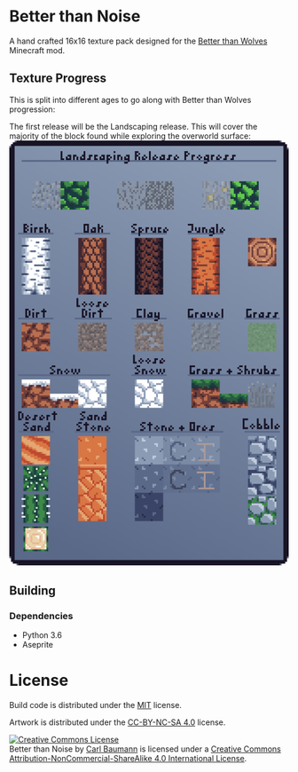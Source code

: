 # Better than Noise

A hand crafted 16x16 texture pack designed for the [Better than Wolves](https://www.minecraftforum.net/forums/mapping-and-modding-java-edition/minecraft-mods/1272992-better-than-wolves-and-ice-cream-total-conversion) Minecraft mod.


## Texture Progress

This is split into different ages to go along with Better than Wolves progression:

The first release will be the Landscaping release. This will cover the majority of the block found while exploring the overworld surface:
![Landscaping Progress](https://github.com/FriedYeti/better-than-noise/blob/master/images/LandscapingReleaseProgress.png)


## Building

### Dependencies

* Python 3.6
* Aseprite

# License

Build code is distributed under the [MIT](https://github.com/FriedYeti/better-than-noise/blob/master/Code-License) license.

Artwork is distributed under the [CC-BY-NC-SA 4.0](https://creativecommons.org/licenses/by-nc-sa/4.0/legalcode) license.


<a rel="license" href="http://creativecommons.org/licenses/by-nc-sa/4.0/"><img alt="Creative Commons License" style="border-width:0" src="https://i.creativecommons.org/l/by-nc-sa/4.0/88x31.png" /></a><br /><span xmlns:dct="http://purl.org/dc/terms/" href="http://purl.org/dc/dcmitype/StillImage" property="dct:title" rel="dct:type">Better than Noise</span> by <a xmlns:cc="http://creativecommons.org/ns#" href="https://github.com/FriedYeti/better-than-noise" property="cc:attributionName" rel="cc:attributionURL">Carl Baumann</a> is licensed under a <a rel="license" href="http://creativecommons.org/licenses/by-nc-sa/4.0/">Creative Commons Attribution-NonCommercial-ShareAlike 4.0 International License</a>.